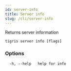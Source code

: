 ```yaml
---
id: server-info
title: Server info
slug: /cli/server-info
---
```


Returns server information

```
tigris server info [flags]
```

### Options

```
  -h, --help   help for info
```
